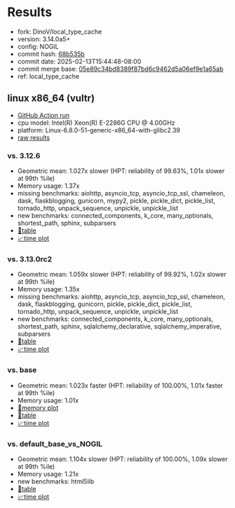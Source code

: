 # Results

- fork: DinoV/local_type_cache
- version: 3.14.0a5+
- config: NOGIL
- commit hash: [68b535b](https://github.com/DinoV/cpython/commit/68b535b)
- commit date: 2025-02-13T15:44:48-08:00
- commit merge base: [05e89c34bd8389f87bd6c9462d5a06ef9e1a65ab](https://github.com/python/cpython/commit/05e89c34bd8389f87bd6c9462d5a06ef9e1a65ab)
- ref: local_type_cache

## linux x86_64 (vultr)

- [GitHub Action run](https://github.com/facebookexperimental/free-threading-benchmarking/actions/runs/13334305934)
- cpu model: Intel(R) Xeon(R) E-2286G CPU @ 4.00GHz
- platform: Linux-6.8.0-51-generic-x86_64-with-glibc2.39
- [raw results](bm-20250213-vultr-x86_64-DinoV-local_type_cache-3.14.0a5%2B-68b535b.json)

### vs. 3.12.6

- Geometric mean: 1.027x slower (HPT: reliability of 99.63%, 1.01x slower at 99th %ile)
- Memory usage: 1.37x
- missing benchmarks: aiohttp, asyncio_tcp, asyncio_tcp_ssl, chameleon, dask, flaskblogging, gunicorn, mypy2, pickle, pickle_dict, pickle_list, tornado_http, unpack_sequence, unpickle, unpickle_list
- new benchmarks: connected_components, k_core, many_optionals, shortest_path, sphinx, subparsers
- [📄table](bm-20250213-vultr-x86_64-DinoV-local_type_cache-3.14.0a5%2B-68b535b-vs-3.12.6.md)
- [📈time plot](bm-20250213-vultr-x86_64-DinoV-local_type_cache-3.14.0a5%2B-68b535b-vs-3.12.6.svg)

### vs. 3.13.0rc2

- Geometric mean: 1.059x slower (HPT: reliability of 99.92%, 1.02x slower at 99th %ile)
- Memory usage: 1.35x
- missing benchmarks: aiohttp, asyncio_tcp, asyncio_tcp_ssl, chameleon, dask, flaskblogging, gunicorn, pickle, pickle_dict, pickle_list, tornado_http, unpack_sequence, unpickle, unpickle_list
- new benchmarks: connected_components, k_core, many_optionals, shortest_path, sphinx, sqlalchemy_declarative, sqlalchemy_imperative, subparsers
- [📄table](bm-20250213-vultr-x86_64-DinoV-local_type_cache-3.14.0a5%2B-68b535b-vs-3.13.0rc2.md)
- [📈time plot](bm-20250213-vultr-x86_64-DinoV-local_type_cache-3.14.0a5%2B-68b535b-vs-3.13.0rc2.svg)

### vs. base

- Geometric mean: 1.023x faster (HPT: reliability of 100.00%, 1.01x faster at 99th %ile)
- Memory usage: 1.01x
- [🧠memory plot](bm-20250213-vultr-x86_64-DinoV-local_type_cache-3.14.0a5%2B-68b535b-vs-base-mem.svg)
- [📄table](bm-20250213-vultr-x86_64-DinoV-local_type_cache-3.14.0a5%2B-68b535b-vs-base.md)
- [📈time plot](bm-20250213-vultr-x86_64-DinoV-local_type_cache-3.14.0a5%2B-68b535b-vs-base.svg)

### vs. default_base_vs_NOGIL

- Geometric mean: 1.104x slower (HPT: reliability of 100.00%, 1.09x slower at 99th %ile)
- Memory usage: 1.21x
- new benchmarks: html5lib
- [📄table](bm-20250213-vultr-x86_64-DinoV-local_type_cache-3.14.0a5%2B-68b535b-vs-default_base_vs_NOGIL.md)
- [📈time plot](bm-20250213-vultr-x86_64-DinoV-local_type_cache-3.14.0a5%2B-68b535b-vs-default_base_vs_NOGIL.svg)

